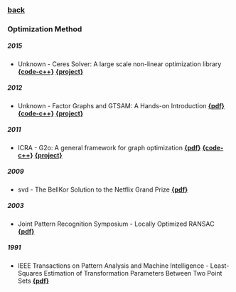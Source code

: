 ### [back](README.md)

### Optimization Method
##### 2015
- Unknown - Ceres Solver: A large scale non-linear optimization library [**{code-c++}**](https://github.com/ceres-solver/ceres-solver) [**{project}**](http://ceres-solver.org)

##### 2012
- Unknown - Factor Graphs and GTSAM: A Hands-on Introduction  [**{pdf}**](https://www.cc.gatech.edu/~dellaert/FrankDellaert/Frank_Dellaert/Entries/2013/5/10_Factor_Graphs_Tutorial_files/gtsam.pdf) [**{code-c++}**](https://github.com/borglab/gtsam) [**{project}**](https://gtsam.org)

##### 2011
- ICRA - G2o: A general framework for graph optimization  [**{pdf}**](https://www.researchgate.net/profile/Rainer_Kuemmerle2/publication/224252449_G2o_A_general_framework_for_graph_optimization/links/541e9d0d0cf241a65a18bede/G2o-A-general-framework-for-graph-optimization.pdf) [**{code-c++}**](https://github.com/RainerKuemmerle/g2o) [**{project}**](https://openslam-org.github.io/g2o.html)

##### 2009
- svd - The BellKor Solution to the Netflix Grand Prize  [**{pdf}**](https://www.netflixprize.com/assets/GrandPrize2009_BPC_BellKor.pdf)

##### 2003
- Joint Pattern Recognition Symposium - Locally Optimized RANSAC  [**{pdf}**](http://cmp.felk.cvut.cz/ftp/articles/chum/chum-DAGM03.pdf)

##### 1991
- IEEE Transactions on Pattern Analysis and Machine Intelligence - Least-Squares Estimation of Transformation Parameters Between Two Point Sets  [**{pdf}**](https://web.stanford.edu/class/cs273/refs/umeyama.pdf)

